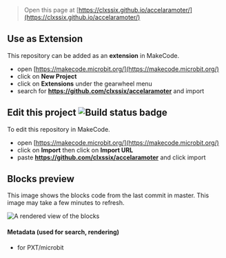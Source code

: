 
> Open this page at [https://clxssix.github.io/accelaramoter/](https://clxssix.github.io/accelaramoter/)

## Use as Extension

This repository can be added as an **extension** in MakeCode.

* open [https://makecode.microbit.org/](https://makecode.microbit.org/)
* click on **New Project**
* click on **Extensions** under the gearwheel menu
* search for **https://github.com/clxssix/accelaramoter** and import

## Edit this project ![Build status badge](https://github.com/clxssix/accelaramoter/workflows/MakeCode/badge.svg)

To edit this repository in MakeCode.

* open [https://makecode.microbit.org/](https://makecode.microbit.org/)
* click on **Import** then click on **Import URL**
* paste **https://github.com/clxssix/accelaramoter** and click import

## Blocks preview

This image shows the blocks code from the last commit in master.
This image may take a few minutes to refresh.

![A rendered view of the blocks](https://github.com/clxssix/accelaramoter/raw/master/.github/makecode/blocks.png)

#### Metadata (used for search, rendering)

* for PXT/microbit
<script src="https://makecode.com/gh-pages-embed.js"></script><script>makeCodeRender("{{ site.makecode.home_url }}", "{{ site.github.owner_name }}/{{ site.github.repository_name }}");</script>
